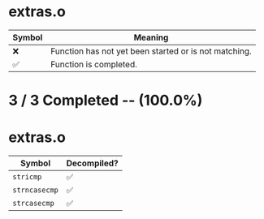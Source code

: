 # extras.o
| Symbol | Meaning 
| ------------- | ------------- 
| :x: | Function has not yet been started or is not matching. 
| :white_check_mark: | Function is completed. 


# 3 / 3 Completed -- (100.0%)
# extras.o
| Symbol | Decompiled? |
| ------------- | ------------- |
| `stricmp` | :white_check_mark: |
| `strncasecmp` | :white_check_mark: |
| `strcasecmp` | :white_check_mark: |
